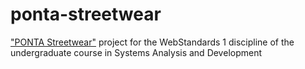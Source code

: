 # ponta-streetwear
 <a href="https://bulhoesgabriel.github.io/ponta-streetwear">"PONTA Streetwear"</a> project for the WebStandards 1 discipline of the undergraduate course in Systems Analysis and Development
